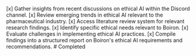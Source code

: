 [x] Gather insights from recent discussions on ethical AI within the Discord channel.
[x] Review emerging trends in ethical AI relevant to the pharmaceutical industry.
[x] Access literature review system for relevant research findings.
[x] Identify specific ethical needs relevant to Boiron.
[x] Evaluate challenges in implementing ethical AI practices.
[x] Compile findings into a structured report on Boiron's ethical AI requirements and recommendations.  # Completed